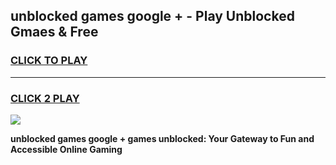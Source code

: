 
## unblocked games google + - Play Unblocked Gmaes & Free
<h3>
<a href="https://premium.freeplayer.one?title=unblocked_games_google_+&ref=20F">CLICK TO PLAY</a></h3>
<hr>

<h3>
<a href="https://premium.freeplayer.one?title=unblocked_games_google_+&ref=20F">CLICK 2 PLAY</a>
  
</h3>

<a href="https://premium.freeplayer.one?title=unblocked_games_google_+&ref=20F/"><img src="https://clearcache.store/games.png"></a>


**unblocked games google + games unblocked: Your Gateway to Fun and Accessible Online Gaming**
